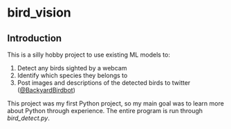 # bird_vision
## Introduction
This is a silly hobby project to use existing ML models to:
  1. Detect any birds sighted by a webcam
  2. Identify which species they belongs to
  3. Post images and descriptions of the detected birds to twitter ([@BackyardBirdbot](https://twitter.com/BackyardBirdbot))

This project was my first Python project, so my main goal was to learn more about Python through experience. The entire program is run through *bird_detect.py*.
